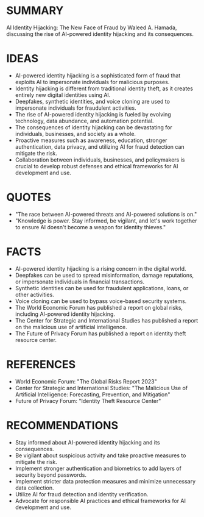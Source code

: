 # SUMMARY
AI Identity Hijacking: The New Face of Fraud by Waleed A. Hamada, discussing the rise of AI-powered identity hijacking and its consequences.

# IDEAS
* AI-powered identity hijacking is a sophisticated form of fraud that exploits AI to impersonate individuals for malicious purposes.
* Identity hijacking is different from traditional identity theft, as it creates entirely new digital identities using AI.
* Deepfakes, synthetic identities, and voice cloning are used to impersonate individuals for fraudulent activities.
* The rise of AI-powered identity hijacking is fueled by evolving technology, data abundance, and automation potential.
* The consequences of identity hijacking can be devastating for individuals, businesses, and society as a whole.
* Proactive measures such as awareness, education, stronger authentication, data privacy, and utilizing AI for fraud detection can mitigate the risk.
* Collaboration between individuals, businesses, and policymakers is crucial to develop robust defenses and ethical frameworks for AI development and use.

# QUOTES
* "The race between AI-powered threats and AI-powered solutions is on."
* "Knowledge is power. Stay informed, be vigilant, and let's work together to ensure AI doesn't become a weapon for identity thieves."

# FACTS
* AI-powered identity hijacking is a rising concern in the digital world.
* Deepfakes can be used to spread misinformation, damage reputations, or impersonate individuals in financial transactions.
* Synthetic identities can be used for fraudulent applications, loans, or other activities.
* Voice cloning can be used to bypass voice-based security systems.
* The World Economic Forum has published a report on global risks, including AI-powered identity hijacking.
* The Center for Strategic and International Studies has published a report on the malicious use of artificial intelligence.
* The Future of Privacy Forum has published a report on identity theft resource center.

# REFERENCES
* World Economic Forum: "The Global Risks Report 2023"
* Center for Strategic and International Studies: "The Malicious Use of Artificial Intelligence: Forecasting, Prevention, and Mitigation"
* Future of Privacy Forum: "Identity Theft Resource Center"

# RECOMMENDATIONS
* Stay informed about AI-powered identity hijacking and its consequences.
* Be vigilant about suspicious activity and take proactive measures to mitigate the risk.
* Implement stronger authentication and biometrics to add layers of security beyond passwords.
* Implement stricter data protection measures and minimize unnecessary data collection.
* Utilize AI for fraud detection and identity verification.
* Advocate for responsible AI practices and ethical frameworks for AI development and use.
